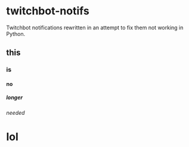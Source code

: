 # twitchbot-notifs
Twitchbot notifications rewritten in an attempt to fix them not working in Python.
## this
### is
#### no
##### longer
###### needed
# lol
